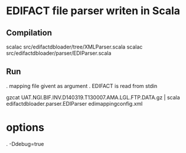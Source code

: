 EDIFACT file parser writen in Scala
===================================

Compilation
-----------

scalac src/edifactdbloader/tree/XMLParser.scala
scalac src/edifactdbloader/parser/EDIParser.scala

Run
---

. mapping file givent as argument
. EDIFACT is read from stdin

gzcat UAT.NGI.BIF.INV.D140319.T130007.AMA.LGL.FTP.DATA.gz | scala edifactdbloader.parser.EDIParser edimappingconfig.xml

# options
. -Ddebug=true
